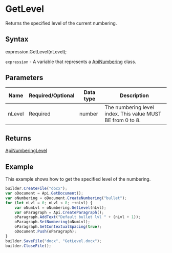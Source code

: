 # GetLevel

Returns the specified level of the current numbering.

## Syntax

expression.GetLevel(nLevel);

`expression` - A variable that represents a [ApiNumbering](../ApiNumbering.md) class.

## Parameters

| **Name** | **Required/Optional** | **Data type** | **Description** |
| ------------- | ------------- | ------------- | ------------- |
| nLevel | Required | number | The numbering level index. This value MUST BE from 0 to 8. |

## Returns

[ApiNumberingLevel](../../ApiNumberingLevel/ApiNumberingLevel.md)

## Example

This example shows how to get the specified level of the numbering.

```javascript
builder.CreateFile("docx");
var oDocument = Api.GetDocument();
var oNumbering = oDocument.CreateNumbering("bullet");
for (let nLvl = 0; nLvl < 8; ++nLvl) {
	var oNumLvl = oNumbering.GetLevel(nLvl);
	var oParagraph = Api.CreateParagraph();
	oParagraph.AddText("Default bullet lvl " + (nLvl + 1));
	oParagraph.SetNumbering(oNumLvl);
	oParagraph.SetContextualSpacing(true);
	oDocument.Push(oParagraph);
}
builder.SaveFile("docx", "GetLevel.docx");
builder.CloseFile();
```